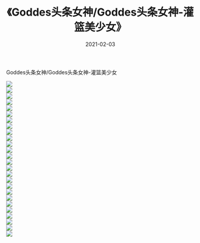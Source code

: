 ﻿---
layout: post
title:  《Goddes头条女神/Goddes头条女神-灌篮美少女》
date:   2021-02-03
img: http://img.660000.xyz/Sharelink/网络美图/2021/Goddes头条女神/Goddes头条女神-灌篮美少女/000.jpg
categories: [美女, 清纯, 唯美]
---

Goddes头条女神/Goddes头条女神-灌篮美少女

 ![](http://img.660000.xyz/Sharelink/网络美图/2021/Goddes头条女神/Goddes头条女神-灌篮美少女/001.jpg) <br>![](http://img.660000.xyz/Sharelink/网络美图/2021/Goddes头条女神/Goddes头条女神-灌篮美少女/002.jpg) <br>![](http://img.660000.xyz/Sharelink/网络美图/2021/Goddes头条女神/Goddes头条女神-灌篮美少女/003.jpg) <br>![](http://img.660000.xyz/Sharelink/网络美图/2021/Goddes头条女神/Goddes头条女神-灌篮美少女/004.jpg) <br>![](http://img.660000.xyz/Sharelink/网络美图/2021/Goddes头条女神/Goddes头条女神-灌篮美少女/005.jpg) <br>![](http://img.660000.xyz/Sharelink/网络美图/2021/Goddes头条女神/Goddes头条女神-灌篮美少女/006.jpg) <br>![](http://img.660000.xyz/Sharelink/网络美图/2021/Goddes头条女神/Goddes头条女神-灌篮美少女/007.jpg) <br>![](http://img.660000.xyz/Sharelink/网络美图/2021/Goddes头条女神/Goddes头条女神-灌篮美少女/008.jpg) <br>![](http://img.660000.xyz/Sharelink/网络美图/2021/Goddes头条女神/Goddes头条女神-灌篮美少女/009.jpg) <br>![](http://img.660000.xyz/Sharelink/网络美图/2021/Goddes头条女神/Goddes头条女神-灌篮美少女/010.jpg) <br>![](http://img.660000.xyz/Sharelink/网络美图/2021/Goddes头条女神/Goddes头条女神-灌篮美少女/011.jpg) <br>![](http://img.660000.xyz/Sharelink/网络美图/2021/Goddes头条女神/Goddes头条女神-灌篮美少女/012.jpg) <br>![](http://img.660000.xyz/Sharelink/网络美图/2021/Goddes头条女神/Goddes头条女神-灌篮美少女/013.jpg) <br>![](http://img.660000.xyz/Sharelink/网络美图/2021/Goddes头条女神/Goddes头条女神-灌篮美少女/014.jpg) <br>![](http://img.660000.xyz/Sharelink/网络美图/2021/Goddes头条女神/Goddes头条女神-灌篮美少女/015.jpg) <br>![](http://img.660000.xyz/Sharelink/网络美图/2021/Goddes头条女神/Goddes头条女神-灌篮美少女/016.jpg) <br>![](http://img.660000.xyz/Sharelink/网络美图/2021/Goddes头条女神/Goddes头条女神-灌篮美少女/017.jpg) <br>![](http://img.660000.xyz/Sharelink/网络美图/2021/Goddes头条女神/Goddes头条女神-灌篮美少女/018.jpg) <br>![](http://img.660000.xyz/Sharelink/网络美图/2021/Goddes头条女神/Goddes头条女神-灌篮美少女/019.jpg) <br>![](http://img.660000.xyz/Sharelink/网络美图/2021/Goddes头条女神/Goddes头条女神-灌篮美少女/020.jpg) <br>![](http://img.660000.xyz/Sharelink/网络美图/2021/Goddes头条女神/Goddes头条女神-灌篮美少女/021.jpg) <br>![](http://img.660000.xyz/Sharelink/网络美图/2021/Goddes头条女神/Goddes头条女神-灌篮美少女/022.jpg) <br>![](http://img.660000.xyz/Sharelink/网络美图/2021/Goddes头条女神/Goddes头条女神-灌篮美少女/023.jpg) <br>![](http://img.660000.xyz/Sharelink/网络美图/2021/Goddes头条女神/Goddes头条女神-灌篮美少女/024.jpg) <br>![](http://img.660000.xyz/Sharelink/网络美图/2021/Goddes头条女神/Goddes头条女神-灌篮美少女/025.jpg) <br>![](http://img.660000.xyz/Sharelink/网络美图/2021/Goddes头条女神/Goddes头条女神-灌篮美少女/026.jpg) <br>